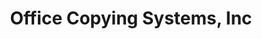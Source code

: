 ---
title: "Office Copying Systems, Inc"
url: /greenville/office-copying-systems-inc/
shop: copyshop
---